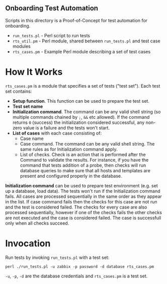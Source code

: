 ## Onboarding Test Automation

Scripts in this directory is a Proof-of-Concept for test automation for onboarding.

- `run_tests.pl` - Perl script to run tests
- `rts_util.pm` - Perl module, shared between `run_tests.pl` and test case modules
- `rts_cases.pm` - Example Perl module describing a set of test cases

# How It Works

`rts_cases.pm` is a module that specifies a set of tests ("test set"). Each test set contains:

- **Setup function**. This function can be used to prepare the test set.
- **Test set name**
- **Initialization command**. The command can be any valid shell string (so multiple commands chained by `;`, `&&` etc allowed). If the command returns `0` (success) the initialization considered successful, any non-zero value is a failure and the tests won't start.
- **List of cases** with each case consisting of:
    - Case name
    - Case command. The command can be any valid shell string. The same rules as for Initialization command apply.
    - List of checks. Check is an action that is performed after the Command to validate the results. For instance, if you have the command that tests addition of a probe, then checks will run database queries to make sure that all hosts and templates are present and configured properly in the database.

**Initialization command** can be used to prepare test environment (e.g. set up a database, load data). The tests won't run if the Initialization command fails. All cases are processed sequentially in the same order as they appear in the list. If case command fails then the checks for this case are not run and the test is considered failed. The checks for every case are also processed sequentially, however if one of the checks fails the other checks are not executed and the case is considered failed. The case is successfull only when all checks succeed.

# Invocation

Run tests by invoking `run_tests.pl` with a test set:
```
perl ./run_tests.pl -u zabbix -p password -d database rts_cases.pm
```
`-u`, `-p`, `-d` are the database credentials and `rts_cases.pm` is a test set.
